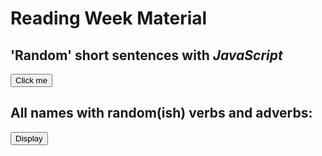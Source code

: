 <h1> Reading Week Material </h1>
<!DOCTYPE html>
<html>
<body>
  
<h2> 'Random' short sentences with <em>JavaScript </em> </h2>

<button onclick="makeSentence()">Click me</button>

<p id="demo"></p>

<script>
  function makeSentence() {
  
  var person = {
      names: ["George", "Sam", "Alex", "Fiona", "Sally", "Jennifer", "Nickole", "Amanda", "Hector", "Alice", "Benjamin", "Jane", "Austin", "Amy", "Sandra", "He", "She", "Vincent", "Arthur" ],
      verbes: ["speaks", "eats", "runs", "reads", "writes" ],
      adverbs: ["slowly", "fast", "with_passion", "rarely", "a lot" ],
      
      };
  
  name = person.names[Math.floor(Math.random() * person.names.length)];
  verb = person.verbs[Math.floor(Math.radom() * person.verbs.length)];
  adverb = person.adverbs[Math.floor(Math.random() * person.adverbs.length)];
  
  document.getElementById("demo").innerHTML = name + " " + verb + " " + adverb;
  }
  </script>
  
  
  
  </body>
  </html>
  
  
  <!DOCTYPE html>
<html>
<body>
  
  <h2> All names with random(ish) verbs and adverbs: </h2>
   <button onclick="makeSentence()">Display</button>
   
     
   <p id="demo"></p>
   
   <script>
   function makeSentence() {
  
   var person = {
      names: ["George", "Sam", "Alex", "Fiona", "Sally", "Jennifer", "Nickole", "Amanda", "Hector", "Alice", "Benjamin", "Jane", "Austin", "Amy", "Sandra", "He", "She", "Vincent", "Arthur" ],
      verbes: ["speaks", "eats", "runs", "reads", "writes" ],
      adverbs: ["slowly", "fast", "with_passion", "rarely", "a lot" ],
      
      };
  var i;
  var text = "";
  for (i=0; i<person.names.length; i++) {
  
    name = person.names[i];
    verb = person.verbs[Math.floor(Math.random() * person.verbs.length)];
    adv = person.adverbs[Math.floor(Math.random() * person.adverbs.length)];
    
      text += name + " " verb + " " + adv + "<br>";
      
      document.getElementById("demo").innerHTML = text;
  }
  
 }
 </script>
 </body>
 </html>
 
  
